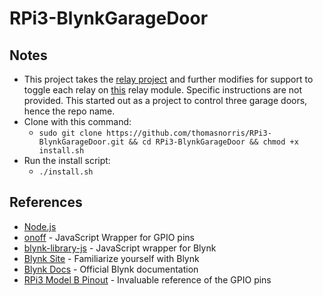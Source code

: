 # RPi3-BlynkGarageDoor

## Notes
- This project takes the [relay project](https://github.com/thomasnorris/RPi3-BlynkTriggerRelay) and further modifies for support to toggle each relay on [this](https://www.amazon.com/gp/product/B00KTELP3I/ref=oh_aui_detailpage_o00_s00?ie=UTF8&psc=1) relay module. Specific instructions are not provided. This started out as a project to control three garage doors, hence the repo name.
- Clone with this command:
  - `sudo git clone https://github.com/thomasnorris/RPi3-BlynkGarageDoor.git && cd RPi3-BlynkGarageDoor && chmod +x install.sh`
- Run the install script:
  - `./install.sh`

## References
- [Node.js](https://github.com/nodesource/distributions)
- [onoff](https://github.com/fivdi/onoff) - JavaScript Wrapper for GPIO pins
- [blynk-library-js](https://github.com/vshymanskyy/blynk-library-js) - JavaScript wrapper for Blynk
- [Blynk Site](http://www.blynk.cc/) - Familiarize yourself with Blynk
- [Blynk Docs](http://docs.blynk.cc/) - Official Blynk documentation
- [RPi3 Model B Pinout](https://www.npmjs.com/package/rpi3-pinout) - Invaluable reference of the GPIO pins

